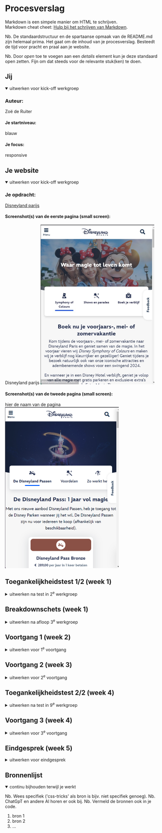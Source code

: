 # Procesverslag
Markdown is een simpele manier om HTML te schrijven.  
Markdown cheat cheet: [Hulp bij het schrijven van Markdown](https://github.com/adam-p/markdown-here/wiki/Markdown-Cheatsheet).

Nb. De standaardstructuur en de spartaanse opmaak van de README.md zijn helemaal prima. Het gaat om de inhoud van je procesverslag. Besteedt de tijd voor pracht en praal aan je website.

Nb. Door *open* toe te voegen aan een *details* element kun je deze standaard open zetten. Fijn om dat steeds voor de relevante stuk(ken) te doen.





## Jij

<details open>
  <summary>uitwerken voor kick-off werkgroep</summary>

  ### Auteur:
  Zoë de Ruiter

  #### Je startniveau:
  blauw

  #### Je focus:
  responsive
 
</details>





## Je website

<details open>
  <summary>uitwerken voor kick-off werkgroep</summary>

  ### Je opdracht:
  <a href="https://www.disneylandparis.com/nl-nl/voorjaar-en-lente/?ecid=SEM_IP_S_4469596408-c-98352319814-315237829-536337516453-Exact&gclsrc=aw.ds&&mkwid=J8vamOKm&gclid=CjwKCAiA9dGqBhAqEiwAmRpTCxU7LfGoCtl5_ReMsC8tNl-D3A0mpkN-tsGK7l_3xbDD83kV0nTl_xoCJ0IQAvD_BwE&pcrid=536337516453&pmt=e&pkw=disneyland+parijs">Disneyland parijs</a>

  #### Screenshot(s) van de eerste pagina (small screen): 
  Disneyland parijs
  <img src="readme-images/hoofdpagina.jpg" width="375px" alt="de hoofdpagina van de disneyland parijs site">

  #### Screenshot(s) van de tweede pagina (small screen):
  hier de naam van de pagina  
  <img src="readme-images/jaarkaartpagina.png" width="375px" alt="pagina met informatie over alle jaarkaarten van Disney">
 
</details>



## Toegankelijkheidstest 1/2 (week 1)

<details>
  <summary>uitwerken na test in 2<sup>e</sup> werkgroep</summary>

  ### Bevindingen
  De screenreader deed het erg goed, hij pakte alles op en las de tekt goed voor.De gidsen die disney aanbied hebben zelf ook een screenreader dit kan wel vervelend zijn voor mensen die gebruik maken van een reader, want zo kunnen er twee door elkaar heen gaan lopen. om snel te vinden wat je zoekt is het wel wat lastiger, want je gaat bij elke pagina overal langs. Je kan wel er snel doorheen skippen als je bekent bent met de site of al snel hoort dat dit niet is wat je zoekt.

  Uit de checklist kwam eigenlijk dat het een vrij goede site is, totdat ik naar de code ging kijken. Alles is geschreven in Div's, dus qua code is het een hele slechte site.

</details>



## Breakdownschets (week 1)

<details>
  <summary>uitwerken na afloop 3<sup>e</sup> werkgroep</summary>

  ### de hele pagina: 
  <img src="readme-images/FED.jpg" width="375px" alt="breakdown van de hele pagina">

  ### dynamisch deel (bijv menu): 
  <img src="readme-images/schets2.jpg" width="375px" alt="breakdown van een dynamisch deel">

  ### wellicht nog een dynamisch deel (bijv filter): 
  <img src="readme-images/dummy-plaatje.jpg" width="375px" alt="breakdown van nog een dynamisch deel">

</details>





## Voortgang 1 (week 2)

<details>
  <summary>uitwerken voor 1<sup>e</sup> voortgang</summary>

  ### Stand van zaken
  Alle losse opdrachten gaan erg goed, stap voor stap aan het werk lukt een stuk beter dan in 1x een grote site namaken. Het is een beetje veel voor mijn gevoel. Hier helpen de breakdown schetsen wel bij gelukkig. Ik loop voor mijn gevoel wel een beetje achter met het namaken van de site, dus ik  ga hier van het weekend een inhaalslag mee maken. 


  ### Agenda voor meeting
  samen met je groepje opstellen

  | student 1      | student 2          | student 3    | student 4        | student 5
  | breakdownschets| wat kan je doen    | Vraag over   | button in een    | font face
  | nakijken       | inplaats van Div   | html/css     | button           |
  |                |                    | uitklap elle-|                  |
  |                |                    | menten       |                  |


  ### Verslag van meeting
  <img src="readme-images/feedback1.jpg" width="375px" alt="feedback 1">

  - Ik zelf heb het meeste gehad aan de font faces
  - aria labes en
  - de uitleg over mijn footer.

</details>





## Voortgang 2 (week 3)

<details>
  <summary>uitwerken voor 2<sup>e</sup> voortgang</summary>

  ### Stand van zaken
  Ik ben deze week een stuk meer beig geweest met css, het meeste gaat goed, maar zodra ik ergens tegenaan loop kom ik zelf eigenlijk niet op de oplossing. Ook niet met behulp van het internet en dit vind ik wel jammer, want ik wil het graag zelf kunnen aangezien het om vrij simpele dingen soms gaat. Verder is het het zelfde als vorige week, de losse opdrachten gaan erg goed, maar het maken van mn eigen site gaat wat lastiger.


  ### Agenda voor meeting
  samen met je groepje opstellen

  | student 1:    een button in het midden krijgen, een verticale schuifbare lijst maken, eventueel youtube filmpje in html zetten
  | student 2:    css root, responsive   
  | student 3:    downloaden gif, postitioneren
  | student 4        


  ### Verslag van meeting
  hier na afloop snel de uitkomsten van de meeting vastleggen

  - punt 1
  - punt 2
  - nog een punt
- ...

</details>





## Toegankelijkheidstest 2/2 (week 4)

<details>
  <summary>uitwerken na test in 9<sup>e</sup> werkgroep</summary>

  ### Bevindingen
  Lijst met je bevindingen die in de test naar voren kwamen (geef ook aan wat er verbeterd is):

</details>





## Voortgang 3 (week 4)

<details>
  <summary>uitwerken voor 3<sup>e</sup> voortgang</summary>

  ### Stand van zaken
  hier dit ging goed & dit was lastig (neem ook screenshots op van delen van je website en code)


  ### Agenda voor meeting
  samen met je groepje opstellen

  | student 1      | student 2          | student 3    | student 4        |
  | ---            | ---                | ---          | ---              |
  | dit bespreken  | en dit             | en ik dit    | en dan ik dat    |
  | en dat ook nog | dit als er tijd is | nog een punt | dit wil ik zeker |
  | ...            | ...                | ...          | ...              |


  ### Verslag van meeting
  hier na afloop snel de uitkomsten van de meeting vastleggen

  - punt 1
  - punt 2
  - nog een punt
  - ...

</details>





## Eindgesprek (week 5)

<details>
  <summary>uitwerken voor eindgesprek</summary>

  ### Je uitkomst - karakteristiek screenshots:
  <img src="readme-images/dummy-plaatje.jpg" width="375px" alt="uitomst opdracht 1">


  ### Dit ging goed/Heb ik geleerd: 
  Korte omschrijving met plaatjes

  <img src="readme-images/dummy-plaatje.jpg" width="375px" alt="top">


  ### Dit was lastig/Is niet gelukt:
  Korte omschrijving met plaatjes

  <img src="readme-images/dummy-plaatje.jpg" width="375px" alt="bummer">
</details>





## Bronnenlijst

<details open>
  <summary>continu bijhouden terwijl je werkt</summary>

  Nb. Wees specifiek ('css-tricks' als bron is bijv. niet specifiek genoeg). 
  Nb. ChatGpT en andere AI horen er ook bij.
  Nb. Vermeld de bronnen ook in je code.

  1. bron 1
  2. bron 2
  3. ...

</details>
